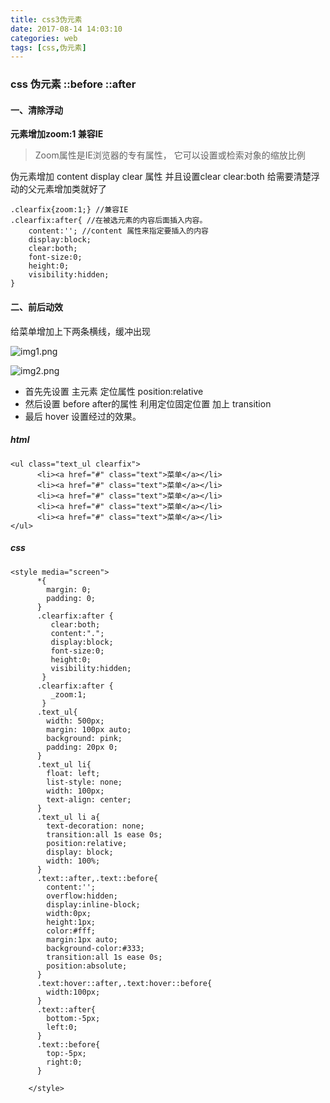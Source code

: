 ```yaml
---
title: css3伪元素
date: 2017-08-14 14:03:10
categories: web
tags: [css,伪元素]
---
```


### css 伪元素 ::before ::after

#### 一、清除浮动
**元素增加zoom:1 兼容IE**
>Zoom属性是IE浏览器的专有属性， 它可以设置或检索对象的缩放比例
<!--more-->
伪元素增加 content display clear 属性 并且设置clear clear:both
给需要清楚浮动的父元素增加类就好了

```
.clearfix{zoom:1;} //兼容IE
.clearfix:after{ //在被选元素的内容后面插入内容。
    content:''; //content 属性来指定要插入的内容
    display:block;
    clear:both;
    font-size:0;
    height:0;
    visibility:hidden;
}

```


#### 二、前后动效

给菜单增加上下两条横线，缓冲出现


![img1.png](http://upload-images.jianshu.io/upload_images/3406013-0db49d3d15fff3c3.png?imageMogr2/auto-orient/strip%7CimageView2/2/w/1240)

![img2.png](http://upload-images.jianshu.io/upload_images/3406013-56aa100572954dcd.png?imageMogr2/auto-orient/strip%7CimageView2/2/w/1240)

- 首先先设置 主元素 定位属性 position:relative
- 然后设置 before after的属性 利用定位固定位置 加上 transition
- 最后 hover 设置经过的效果。

##### html
```
<ul class="text_ul clearfix">
      <li><a href="#" class="text">菜单</a></li>
      <li><a href="#" class="text">菜单</a></li>
      <li><a href="#" class="text">菜单</a></li>
      <li><a href="#" class="text">菜单</a></li>
      <li><a href="#" class="text">菜单</a></li>
</ul>
```


##### css
```
<style media="screen">
      *{
        margin: 0;
        padding: 0;
      }
      .clearfix:after {
         clear:both;
         content:".";
         display:block;
         font-size:0;
         height:0;
         visibility:hidden;
       }
      .clearfix:after {
         _zoom:1;
       }
      .text_ul{
        width: 500px;
        margin: 100px auto;
        background: pink;
        padding: 20px 0;
      }
      .text_ul li{
        float: left;
        list-style: none;
        width: 100px;
        text-align: center;
      }
      .text_ul li a{
        text-decoration: none;
        transition:all 1s ease 0s;
        position:relative;
        display: block;
        width: 100%;
      }
      .text::after,.text::before{
        content:'';
        overflow:hidden;
        display:inline-block;
        width:0px;
        height:1px;
        color:#fff;
        margin:1px auto;
        background-color:#333;
        transition:all 1s ease 0s;
        position:absolute;
      }
      .text:hover::after,.text:hover::before{
        width:100px;
      }
      .text::after{
        bottom:-5px;
        left:0;
      }
      .text::before{
        top:-5px;
        right:0;
      }

    </style>
```
